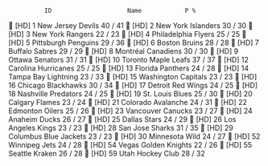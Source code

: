               ID                     Name            P %
🔷 [HD]        1        New Jersey Devils        40 / 41
🔷 [HD]        2       New York Islanders        30 / 30
🔷 [HD]        3         New York Rangers        22 / 23
🔷 [HD]        4      Philadelphia Flyers        25 / 25
🔷 [HD]        5      Pittsburgh Penguins        29 / 36
🔷 [HD]        6            Boston Bruins        28 / 28
🔷 [HD]        7           Buffalo Sabres        29 / 29
🔷 [HD]        8       Montréal Canadiens        30 / 30
🔷 [HD]        9          Ottawa Senators        31 / 31
🔷 [HD]       10      Toronto Maple Leafs        37 / 37
🔷 [HD]       12      Carolina Hurricanes        25 / 25
🔷 [HD]       13         Florida Panthers        24 / 28
🔷 [HD]       14      Tampa Bay Lightning        23 / 33
🔷 [HD]       15      Washington Capitals        23 / 23
🔷 [HD]       16       Chicago Blackhawks        30 / 34
🔷 [HD]       17        Detroit Red Wings        24 / 25
🔷 [HD]       18      Nashville Predators        24 / 25
🔷 [HD]       19          St. Louis Blues        25 / 30
🔷 [HD]       20           Calgary Flames        23 / 24
🔷 [HD]       21       Colorado Avalanche        24 / 31
🔷 [HD]       22          Edmonton Oilers        25 / 26
🔷 [HD]       23        Vancouver Canucks        23 / 27
🔷 [HD]       24            Anaheim Ducks        26 / 27
🔷 [HD]       25             Dallas Stars        24 / 29
🔷 [HD]       26        Los Angeles Kings        23 / 23
🔷 [HD]       28          San Jose Sharks        31 / 35
🔷 [HD]       29    Columbus Blue Jackets        23 / 23
🔷 [HD]       30           Minnesota Wild        24 / 27
🔷 [HD]       52            Winnipeg Jets        24 / 28
🔷 [HD]       54     Vegas Golden Knights        22 / 26
🔷 [HD]       55           Seattle Kraken        26 / 28
🔷 [HD]       59         Utah Hockey Club        28 / 32